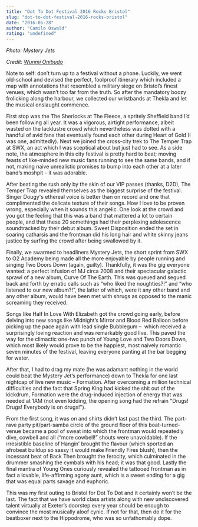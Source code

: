 ```yaml
---
title: "Dot To Dot Festival 2016 Rocks Bristol"
slug: "dot-to-dot-festival-2016-rocks-bristol"
date: "2016-05-28"
author: "Camilo Oswald"
rating: "undefined"
---
```


_Photo: Mystery Jets_

_Credit: [Wunmi Onibudo](http://www.thelineofbestfit.com/reviews/live-reviews/mystery-jets-use-a-rowdy-manchester-to-pitch-for-pop-greatness)_

Note to self: don’t turn up to a festival without a phone. Luckily, we went old-school and devised the perfect, foolproof itinerary which included a map with annotations that resembled a military siege on Bristol’s finest venues, which wasn’t too far from the truth. So after the mandatory boozy frolicking along the harbour, we collected our wristbands at Thekla and let the musical onslaught commence.

First stop was the The Sherlocks at The Fleece, a spritely Sheffield band I’d been following all year. It was a vigorous, airtight performance, albeit wasted on the lacklustre crowd which nevertheless was dotted with a handful of avid fans that eventually found each other during Heart of Gold (I was one, admittedly). Next we joined the cross-city trek to The Temper Trap at SWX, an act which I was sceptical about but just had to see. As a side note, the atmosphere in this city festival is pretty hard to beat; moving feasts of like-minded new music fans running to see the same bands, and if not, making naive unrealistic promises to bump into each other at a later band’s moshpit – it was adorable.

After beating the rush only by the skin of our VIP passes (thanks, D2D), The Temper Trap revealed themselves as the biggest surprise of the festival. Singer Dougy's ethereal voice is better than on record and one that complimented the delicate texture of their songs. How I love to be proven wrong, especially when it sounds this angelic. One look at the crowd and you got the feeling that this was a band that mattered a lot to certain people, and that these 20 somethings had their perplexing adolescence soundtracked by their debut album. Sweet Disposition ended the set in soaring catharsis and the frontman did his long hair and white skinny jeans justice by surfing the crowd after being swallowed by it.

Finally, we swarmed to headliners Mystery Jets, the short sprint from SWX to O2 Academy being made all the more enjoyable by people running and singing Two Doors Down (again, guilty). Thankfully, it was the gig everyone wanted: a perfect infusion of MJ circa 2008 and their spectacular galactic sprawl of a new album, Curve Of The Earth. This was queued and segued back and forth by erratic calls such as “who liked the noughties?!” and “who listened to our new album?!”, the latter of which, were it any other band and any other album, would have been met with shrugs as opposed to the manic screaming they received.

Songs like Half In Love With Elizabeth got the crowd going early, before delving into new songs like Midnight’s Mirror and Blood Red Balloon before picking up the pace again with lead single Bubblegum –  which received a surprisingly loving reaction and was remarkably good live. This paved the way for the climactic one-two punch of Young Love and Two Doors Down, which most likely would prove to be the happiest, most naively romantic seven minutes of the festival, leaving everyone panting at the bar begging for water.

After that, I had to drag my mate (he was adamant nothing in the world could beat the Mystery Jet’s performance) down to Thekla for one last nightcap of live new music – Formation. After overcoming a million technical difficulties and the fact that Spring King had kicked the shit out of the kickdrum, Formation were the drug-induced injection of energy that was needed at 1AM (not even kidding, the opening song had the refrain "Drugs! Drugs! Everybody is on drugs!").

From the first song, it was on and shirts didn’t last past the third. The part-rave party pit/part-samba circle of the ground floor of this boat-turned-venue became a pool of sweat into which the frontman would repeatedly dive, cowbell and all (“more cowbell!” shouts were unavoidable). If the irresistible baseline of Hangin’ brought the flavour (which sported an afrobeat buildup so sassy it would make Friendly Fires blush), then the incessant beat of Back Then brought the ferocity, which culminated in the drummer smashing the cymbals with his head; it was that good. Lastly the final mantra of Young Ones curiously revealed the tattooed frontman as in fact a lovable, life-affirming agony aunt, which is a sweet ending for a gig that was equal parts savage and euphoric.

This was my first outing to Bristol for Dot To Dot and it certainly won’t be the last. The fact that we have world class artists along with new undiscovered talent virtually at Exeter’s doorstep every year should be enough to convince the most musically aloof cynic. If not for that, then do it for the beatboxer next to the Hippodrome, who was so unfathomably dope.
